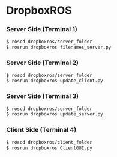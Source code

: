 # DropboxROS

### Server Side (Terminal 1)
```sh
$ roscd dropboxros/server_folder
$ rosrun dropboxros filenames_server.py
```

### Server Side (Terminal 2)
```sh
$ roscd dropboxros/server_folder
$ rosrun dropboxros update_client.py
```

### Server Side (Terminal 3)
```sh
$ roscd dropboxros/server_folder
$ rosrun dropboxros update_server.py
```

### Client Side (Terminal 4)
```sh
$ roscd dropboxros/client_folder
$ rosrun dropboxros ClientGUI.py
```
